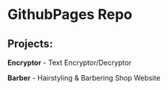 # GithubPages Repo

## Projects:

**Encryptor** - Text Encryptor/Decryptor

**Barber** - Hairstyling & Barbering Shop Website

